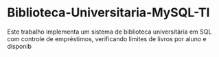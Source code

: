 # Biblioteca-Universitaria-MySQL-TI
Este trabalho implementa um sistema de biblioteca universitária em SQL com controle de empréstimos, verificando limites de livros por aluno e disponib

